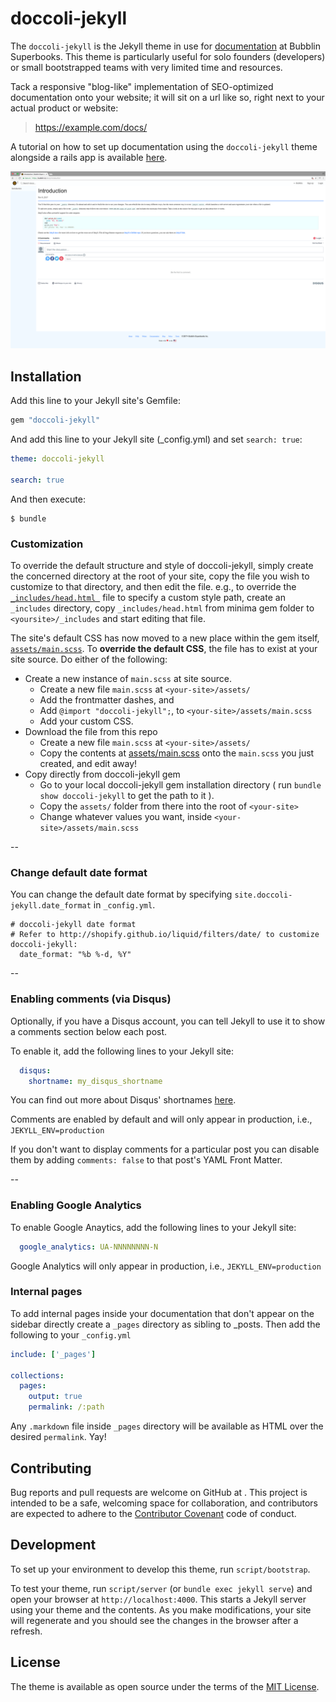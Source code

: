 # doccoli-jekyll

The `doccoli-jekyll` is the Jekyll theme in use for [documentation](https://bubblin.io/docs/) at Bubblin Superbooks. This theme is particularly useful for solo founders (developers) or small bootstrapped teams with very limited time and resources.

Tack a responsive "blog-like" implementation of SEO-optimized documentation onto your website; it will sit on a url like so, right next to your actual product or website:

> https://example.com/docs/

A tutorial on how to set up documentation using the `doccoli-jekyll` theme alongside a rails app is available [here](https://bubblin.io/blog/).

![doccoli-jekyll theme preview](/screenshot.jpg)

## Installation

Add this line to your Jekyll site's Gemfile:

```ruby
gem "doccoli-jekyll"
```

And add this line to your Jekyll site (_config.yml) and set `search: true`:

```yaml
theme: doccoli-jekyll

search: true
```

And then execute:

    $ bundle


### Customization

To override the default structure and style of doccoli-jekyll, simply create the concerned directory at the root of your site, copy the file you wish to customize to that directory, and then edit the file.
e.g., to override the [`_includes/head.html `](_includes/head.html) file to specify a custom style path, create an `_includes` directory, copy `_includes/head.html` from minima gem folder to `<yoursite>/_includes` and start editing that file.

The site's default CSS has now moved to a new place within the gem itself, [`assets/main.scss`](assets/main.scss). To **override the default CSS**, the file has to exist at your site source. Do either of the following:
- Create a new instance of `main.scss` at site source.
  - Create a new file `main.scss` at `<your-site>/assets/`
  - Add the frontmatter dashes, and
  - Add `@import "doccoli-jekyll";`, to `<your-site>/assets/main.scss`
  - Add your custom CSS.
- Download the file from this repo
  - Create  a new file `main.scss` at `<your-site>/assets/`
  - Copy the contents at [assets/main.scss](assets/main.scss) onto the `main.scss` you just created, and edit away!
- Copy directly from doccoli-jekyll gem
  - Go to your local doccoli-jekyll gem installation directory ( run `bundle show doccoli-jekyll` to get the path to it ).
  - Copy the `assets/` folder from there into the root of `<your-site>`
  - Change whatever values you want, inside `<your-site>/assets/main.scss`

--

### Change default date format

You can change the default date format by specifying `site.doccoli-jekyll.date_format`
in `_config.yml`.

```
# doccoli-jekyll date format
# Refer to http://shopify.github.io/liquid/filters/date/ to customize
doccoli-jekyll:
  date_format: "%b %-d, %Y"
```

--

### Enabling comments (via Disqus)

Optionally, if you have a Disqus account, you can tell Jekyll to use it to show a comments section below each post.

To enable it, add the following lines to your Jekyll site:

```yaml
  disqus:
    shortname: my_disqus_shortname
```

You can find out more about Disqus' shortnames [here](https://help.disqus.com/customer/portal/articles/466208).

Comments are enabled by default and will only appear in production, i.e., `JEKYLL_ENV=production`

If you don't want to display comments for a particular post you can disable them by adding `comments: false` to that post's YAML Front Matter.

--

### Enabling Google Analytics

To enable Google Anaytics, add the following lines to your Jekyll site:

```yaml
  google_analytics: UA-NNNNNNNN-N
```

Google Analytics will only appear in production, i.e., `JEKYLL_ENV=production`

### Internal pages

To add internal pages inside your documentation that don't appear on the sidebar directly create a `_pages` directory as sibling to _posts. Then add the following to your `_config.yml`

```yaml
include: ['_pages']

collections:
  pages:
    output: true
    permalink: /:path
```

Any `.markdown` file inside `_pages` directory will be available as HTML over the desired `permalink`. Yay!

## Contributing

Bug reports and pull requests are welcome on GitHub at . This project is intended to be a safe, welcoming space for collaboration, and contributors are expected to adhere to the [Contributor Covenant](http://contributor-covenant.org) code of conduct.

## Development

To set up your environment to develop this theme, run `script/bootstrap`.

To test your theme, run `script/server` (or `bundle exec jekyll serve`) and open your browser at `http://localhost:4000`. This starts a Jekyll server using your theme and the contents. As you make modifications, your site will regenerate and you should see the changes in the browser after a refresh.

## License

The theme is available as open source under the terms of the [MIT License](http://opensource.org/licenses/MIT).
